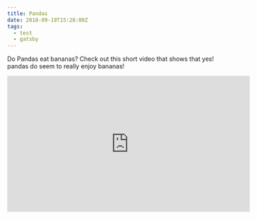 ```yaml
---
title: Pandas
date: 2018-09-19T15:28:00Z
tags:
  - test
  - gatsby
---
```


Do Pandas eat bananas? Check out this short video that shows that yes! pandas do seem to really enjoy bananas!

<iframe width="560" height="315" src="https://www.youtube.com/embed/4SZl1r2O_bY" frameborder="0" allowfullscreen></iframe>
